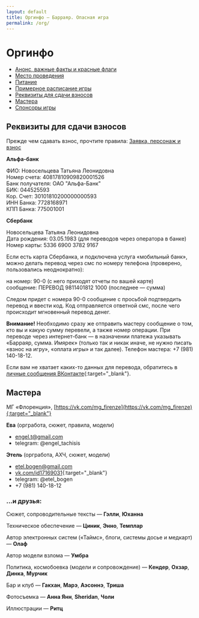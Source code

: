 ```yaml
---
layout: default
title: Оргинфо — Барраяр. Опасная игра
permalink: /org/
---
```


# Оргинфо

- [Анонс, важные факты и красные флаги](/)
- [Место проведения](/org/where/)
- [Питание](/org/meal/)
- [Примерное расписание игры](/org/schedule/)
- [Реквизиты для сдачи взносов](/org#Реквизиты-для-сдачи-взносов)
- [Мастера](/org#Мастера)
- [Спонсоры игры](/org/angels/)

## Реквизиты для сдачи взносов

Прежде чем сдавать взнос, прочтите правила: [Заявка, персонаж и взнос](/rules/main/#Заявка-персонаж-и-взнос)

__Альфа-банк__

ФИО: Новосельцева Татьяна Леонидовна  
Номер счета: 40817810909820001526  
Банк получателя: ОАО "Альфа-Банк"  
БИК: 044525593  
Кор. Счет: 30101810200000000593  
ИНН Банка: 7728168971  
КПП Банка: 775001001

__Сбербанк__

Новосельцева Татьяна Леонидовна  
Дата рождения: 03.05.1983 (для переводов через оператора в банке)
Номер карты: 5336 6900 3782 9167

Если есть карта Сбербанка, и подключена услуга «мобильный банк», можно делать перевод через смс по номеру телефона (проверено, пользовались неоднократно):

на номер: 90-0 (с него приходят отчеты по вашей карте)  
сообщение: ПЕРЕВОД 9811401812 1000 (последнее — сумма)

Следом придет с номера 90-0 сообщение с просьбой подтвердить перевод и ввести код. Код отправляется ответной смс, после чего происходит мгновенный перевод денег.

__Внимание!__ Необходимо сразу же отправить мастеру сообщение о том, кто вы и какую сумму перевели, а также номер операции. При переводе через интернет-банк — в назначении платежа указывать «Барраяр, сумма. Имярек» (только так и никак иначе, не нужно писать «взнос на игру», «оплата игры» и так далее). Телефон мастера: +7 (981) 140-18-12.

Если вам не хватает каких-то данных для перевода, обратитесь в [личные сообщения ВКонтакте](https://vk.com/mg_firenze){:target="_blank"}.

## Мастера

МГ «Флоренция», [https://vk.com/mg_firenze](https://vk.com/mg_firenze){:target="_blank"}

__Ева__ (оргработа, сюжет, правила, модели)

- engel.t@gmail.com
- telegram: @engel_tachisis

__Этель__ (оргработа, АХЧ, сюжет, модели)

- etel.bogen@gmail.com
- [vk.com/id17169031](http://vk.com/id17169031){:target="_blank"}
- telegram: @etel_bogen
- +7 (981) 140-18-12

### ...и друзья:

Сюжет, сопроводительные тексты — __Гэлли__, __Юханна__

Техническое обеспечение — __Циник__, __Энно__, __Темплар__

Автор электронных систем («Таймс», блоги, системы досье и медкарт) — __Олаф__

Автор модели взлома — __Умбра__

Политика, космобоевка (модели и сопровождение) — __Кендер__, __Охзар__, __Динка__, __Мурчик__

Бар и клуб — __Гакхан__, __Марэ__, __Аэсоннэ__, __Триша__

Фотосъемка — __Анна Янн__, __Sheridan__, __Чоли__

Иллюстрации — __Ритц__
